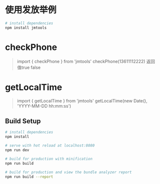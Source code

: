 # 使用发放举例

``` bash
# install dependencies
npm install jmtools
```

# checkPhone

> import { checkPhone } from 'jmtools'
> checkPhone(13611112222)  返回值true  false

# getLocalTime

> import { getLocalTime } from 'jmtools'
> getLocalTime(new Date(), 'YYYY-MM-DD hh:mm:ss')

## Build Setup

``` bash
# install dependencies
npm install

# serve with hot reload at localhost:8080
npm run dev

# build for production with minification
npm run build

# build for production and view the bundle analyzer report
npm run build --report
```